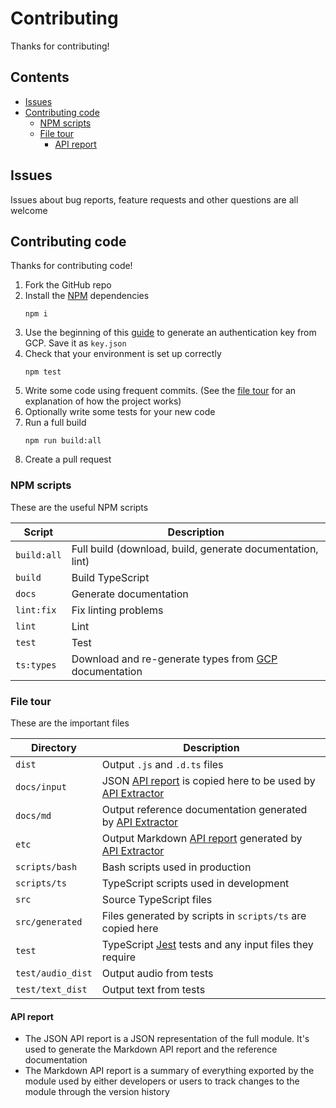 # Contributing

Thanks for contributing!

## Contents

- [Issues](#issues)
- [Contributing code](#contributing-code)
  - [NPM scripts](#npm-scripts)
  - [File tour](#file-tour)
    - [API report](#api-report)

## Issues

Issues about bug reports, feature requests and other questions are all welcome

## Contributing code

Thanks for contributing code!

1. Fork the GitHub repo
1. Install the [NPM] dependencies
   ```
   npm i
   ```
1. Use the beginning of this [guide](https://github.com/EmmaGoodliffe/transcribe-stt/blob/master/README.md#google-authentication) to generate an authentication key from GCP. Save it as `key.json`
1. Check that your environment is set up correctly
   ```
   npm test
   ```
1. Write some code using frequent commits. (See the [file tour](#file-tour) for an explanation of how the project works)
1. Optionally write some tests for your new code
1. Run a full build
   ```
   npm run build:all
   ```
1. Create a pull request

### NPM scripts

These are the useful NPM scripts

| Script      | Description                                                |
| ----------- | ---------------------------------------------------------- |
| `build:all` | Full build (download, build, generate documentation, lint) |
| `build`     | Build TypeScript                                           |
| `docs`      | Generate documentation                                     |
| `lint:fix`  | Fix linting problems                                       |
| `lint`      | Lint                                                       |
| `test`      | Test                                                       |
| `ts:types`  | Download and re-generate types from [GCP] documentation    |

### File tour

These are the important files

| Directory         | Description                                                                 |
| ----------------- | --------------------------------------------------------------------------- |
| `dist`            | Output `.js` and `.d.ts` files                                              |
| `docs/input`      | JSON [API report](#api-report) is copied here to be used by [API Extractor] |
| `docs/md`         | Output reference documentation generated by [API Extractor]                 |
| `etc`             | Output Markdown [API report](#api-report) generated by [API Extractor]      |
| `scripts/bash`    | Bash scripts used in production                                             |
| `scripts/ts`      | TypeScript scripts used in development                                      |
| `src`             | Source TypeScript files                                                     |
| `src/generated`   | Files generated by scripts in `scripts/ts` are copied here                  |
| `test`            | TypeScript [Jest] tests and any input files they require                    |
| `test/audio_dist` | Output audio from tests                                                     |
| `test/text_dist`  | Output text from tests                                                      |

#### API report

- The JSON API report is a JSON representation of the full module. It's used to generate the Markdown API report and the reference documentation
- The Markdown API report is a summary of everything exported by the module used by either developers or users to track changes to the module through the version history

[api extractor]: https://api-extractor.com/
[gcp]: https://cloud.google.com/
[jest]: https://jestjs.io/
[npm]: https://www.npmjs.com/
